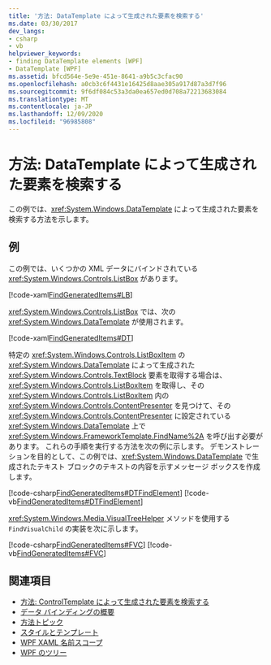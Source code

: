 ```yaml
---
title: '方法: DataTemplate によって生成された要素を検索する'
ms.date: 03/30/2017
dev_langs:
- csharp
- vb
helpviewer_keywords:
- finding DataTemplate elements [WPF]
- DataTemplate [WPF]
ms.assetid: bfcd564e-5e9e-451e-8641-a9b5c3cfac90
ms.openlocfilehash: a0cb3c6f4431e16425d8aae305a917d87a3d7f96
ms.sourcegitcommit: 9f6df084c53a3da0ea657ed0d708a72213683084
ms.translationtype: MT
ms.contentlocale: ja-JP
ms.lasthandoff: 12/09/2020
ms.locfileid: "96985808"
---
```

# <a name="how-to-find-datatemplate-generated-elements"></a>方法: DataTemplate によって生成された要素を検索する
この例では、<xref:System.Windows.DataTemplate> によって生成された要素を検索する方法を示します。  
  
## <a name="example"></a>例  
 この例では、いくつかの XML データにバインドされている <xref:System.Windows.Controls.ListBox> があります。  
  
 [!code-xaml[FindGeneratedItems#LB](~/samples/snippets/csharp/VS_Snippets_Wpf/FindGeneratedItems/CSharp/Window1.xaml#lb)]  
  
 <xref:System.Windows.Controls.ListBox> では、次の <xref:System.Windows.DataTemplate> が使用されます。  
  
 [!code-xaml[FindGeneratedItems#DT](~/samples/snippets/csharp/VS_Snippets_Wpf/FindGeneratedItems/CSharp/Window1.xaml#dt)]  
  
 特定の <xref:System.Windows.Controls.ListBoxItem> の <xref:System.Windows.DataTemplate> によって生成された <xref:System.Windows.Controls.TextBlock> 要素を取得する場合は、<xref:System.Windows.Controls.ListBoxItem> を取得し、その <xref:System.Windows.Controls.ListBoxItem> 内の <xref:System.Windows.Controls.ContentPresenter> を見つけて、その <xref:System.Windows.Controls.ContentPresenter> に設定されている <xref:System.Windows.DataTemplate> 上で <xref:System.Windows.FrameworkTemplate.FindName%2A> を呼び出す必要があります。 これらの手順を実行する方法を次の例に示します。 デモンストレーションを目的として、この例では、<xref:System.Windows.DataTemplate> で生成されたテキスト ブロックのテキストの内容を示すメッセージ ボックスを作成します。  
  
 [!code-csharp[FindGeneratedItems#DTFindElement](~/samples/snippets/csharp/VS_Snippets_Wpf/FindGeneratedItems/CSharp/Window1.xaml.cs#dtfindelement)]
 [!code-vb[FindGeneratedItems#DTFindElement](~/samples/snippets/visualbasic/VS_Snippets_Wpf/FindGeneratedItems/VisualBasic/Window1.xaml.vb#dtfindelement)]  
  
 <xref:System.Windows.Media.VisualTreeHelper> メソッドを使用する `FindVisualChild` の実装を次に示します。  
  
 [!code-csharp[FindGeneratedItems#FVC](~/samples/snippets/csharp/VS_Snippets_Wpf/FindGeneratedItems/CSharp/Window1.xaml.cs#fvc)]
 [!code-vb[FindGeneratedItems#FVC](~/samples/snippets/visualbasic/VS_Snippets_Wpf/FindGeneratedItems/VisualBasic/Window1.xaml.vb#fvc)]  
  
## <a name="see-also"></a>関連項目

- [方法: ControlTemplate によって生成された要素を検索する](../controls/how-to-find-controltemplate-generated-elements.md)
- [データ バインディングの概要](/dotnet/desktop-wpf/data/data-binding-overview)
- [方法トピック](data-binding-how-to-topics.md)
- [スタイルとテンプレート](/dotnet/desktop-wpf/fundamentals/styles-templates-overview)
- [WPF XAML 名前スコープ](../advanced/wpf-xaml-namescopes.md)
- [WPF のツリー](../advanced/trees-in-wpf.md)
